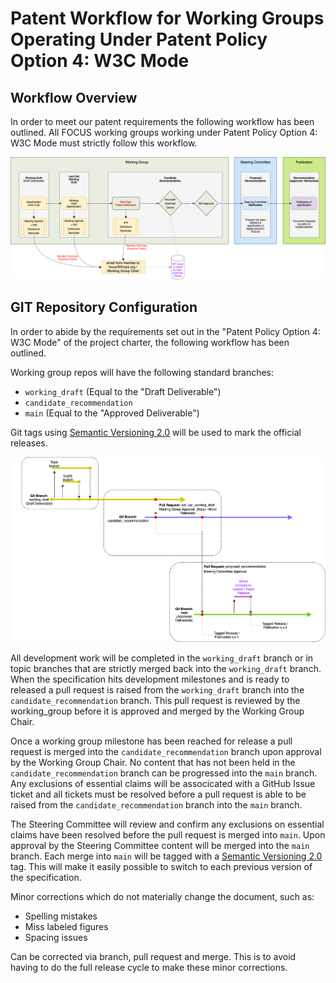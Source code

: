 Patent Workflow for Working Groups Operating Under Patent Policy Option 4: W3C Mode
===================================================================================

Workflow Overview
-----------------

In order to meet our patent requirements the following workflow has been outlined. All FOCUS working groups working under Patent Policy Option 4: W3C Mode must strictly follow this workflow.

![Document Release Workflow](images/FOCUS_Document_Release_Workflow_v1.0.2.png?raw=true "Document Release Workflow")

GIT Repository Configuration
------------------

In order to abide by the requirements set out in the "Patent Policy Option 4: W3C Mode" of the project charter, the following workflow has been outlined.

Working group repos will have the following standard branches:

* `working_draft` (Equal to the "Draft Deliverable")
* `candidate_recommendation`
* `main` (Equal to the "Approved Deliverable")

Git tags using [Semantic Versioning 2.0](https://semver.org/spec/v2.0.0.html) will be used to mark the official releases.

![Git Workflow](images/FOCUS_GIT_Workflow_v1.0.2.png?raw=true "Git Workflow")

All development work will be completed in the `working_draft` branch or in topic branches that are strictly merged back into the `working_draft` branch. When the specification hits development milestones and is ready to released a pull request is raised from the `working_draft` branch into the `candidate_recommendation` branch. This pull request is reviewed by the working_group before it is approved and merged by the Working Group Chair. 

Once a working group milestone has been reached for release a pull request is merged into the `candidate_recommendation` branch upon approval by the Working Group Chair. No content that has not been held in the `candidate_recommendation` branch can be progressed into the `main` branch. Any exclusions of essential claims will be associcated with a GitHub Issue ticket and all tickets must be resolved before a pull request is able to be raised from the `candidate_recommendation` branch into the `main` branch.

The Steering Committee will review and confirm any exclusions on essential claims have been resolved before the pull request is merged into `main`. Upon approval by the Steering Committee content will be merged into the `main` branch. Each merge into `main` will be tagged with a [Semantic Versioning 2.0](https://semver.org/spec/v2.0.0.html) tag. This will make it easily possible to switch to each previous version of the specification.

Minor corrections which do not materially change the document, such as:

* Spelling mistakes
* Miss labeled figures
* Spacing issues

Can be corrected via branch, pull request and merge. This is to avoid having to do the full release cycle to make these minor corrections.
